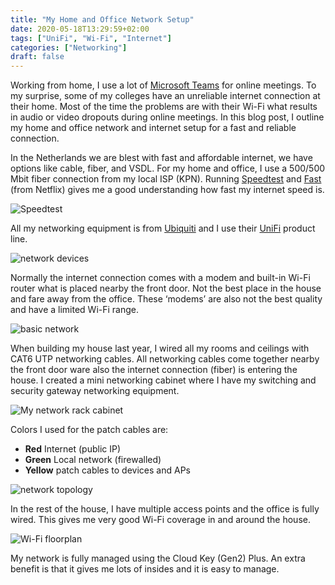 ```yaml
---
title: "My Home and Office Network Setup"
date: 2020-05-18T13:29:59+02:00
tags: ["UniFi", "Wi-Fi", "Internet"]
categories: ["Networking"]
draft: false
---
```


Working from home, I use a lot of [Microsoft Teams](https://teams.microsoft.com/) for online meetings. To my surprise, some of my colleges have an unreliable internet connection at their home. Most of the time the problems are with their Wi-Fi what results in audio or video dropouts during online meetings. In this blog post, I outline my home and office network and internet setup for a fast and reliable connection.

In the Netherlands we are blest with fast and affordable internet, we have options like cable, fiber, and VSDL. For my home and office, I use a 500/500 Mbit fiber connection from my local ISP (KPN). Running [Speedtest](https://www.speedtest.net/) and [Fast](https://fast.com/) (from Netflix) gives me a good understanding how fast my  internet speed is.

![Speedtest](/media/UniFi_speedtest.png)

All my networking equipment is from [Ubiquiti](https://www.ui.com/) and I use their [UniFi](https://www.ui.com/products/#unifi) product line.

![network devices](/media/UniFi_network_devices.png)

Normally the internet connection comes with a modem and built-in Wi-Fi router what is placed nearby the front door. Not the best place in the house and fare away from the office. These ‘modems’ are also not the best quality and have a limited Wi-Fi range.

![basic network](/media/UniFi_basic_network.png)

When building my house last year, I wired all my rooms and ceilings with CAT6 UTP networking cables. All networking cables come together nearby the front door ware also the internet connection (fiber) is entering the house. I created a mini networking cabinet where I have my switching and security gateway networking equipment.

![My network rack cabinet](/media/UniFi_network_rack_cabinet.jpg)

Colors I used for the patch cables are:
- **Red** Internet (public IP)
- **Green** Local network (firewalled)
- **Yellow** patch cables to devices and APs

![network topology](/media/UniFi_network_topology.png)

In the rest of the house, I have multiple access points and the office is fully wired. This gives me very good Wi-Fi coverage in and around the house.

![Wi-Fi floorplan](/media/UniFi_floorplan.png)

My network is fully managed using the Cloud Key (Gen2) Plus. An extra benefit is that it gives me lots of insides and it is easy to manage.

